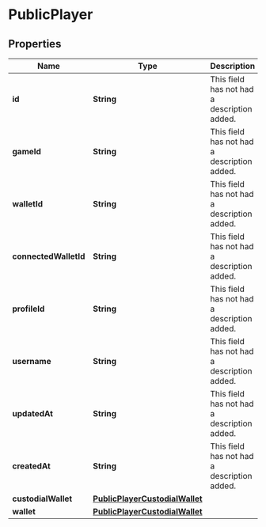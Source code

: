 

# PublicPlayer

## Properties

Name | Type | Description | Notes
------------ | ------------- | ------------- | -------------
**id** | **String** | This field has not had a description added. |  [optional]
**gameId** | **String** | This field has not had a description added. |  [optional]
**walletId** | **String** | This field has not had a description added. |  [optional]
**connectedWalletId** | **String** | This field has not had a description added. |  [optional]
**profileId** | **String** | This field has not had a description added. |  [optional]
**username** | **String** | This field has not had a description added. |  [optional]
**updatedAt** | **String** | This field has not had a description added. |  [optional]
**createdAt** | **String** | This field has not had a description added. |  [optional]
**custodialWallet** | [**PublicPlayerCustodialWallet**](PublicPlayerCustodialWallet.md) |  |  [optional]
**wallet** | [**PublicPlayerCustodialWallet**](PublicPlayerCustodialWallet.md) |  |  [optional]




